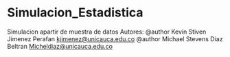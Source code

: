 # Simulacion_Estadistica
Simulacion apartir de muestra de datos
Autores:
@author Kevin Stiven Jimenez Perafan <kjimenez@unicauca.edu.co> 
@author Michael Stevens Diaz Beltran <Micheldiaz@unicauca.edu.co>

